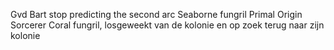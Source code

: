 Gvd Bart stop predicting the second arc
Seaborne fungril
Primal Origin Sorcerer
Coral fungril, losgeweekt van de kolonie en op zoek terug naar zijn kolonie